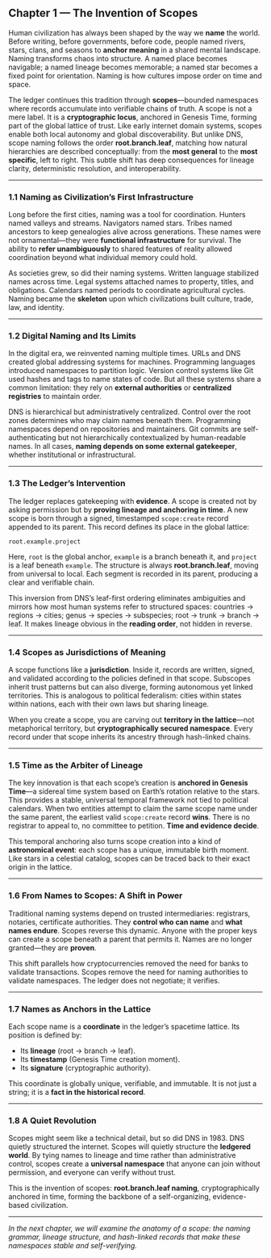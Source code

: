 ## **Chapter 1 — The Invention of Scopes**

Human civilization has always been shaped by the way we **name** the world. Before writing, before governments, before code, people named rivers, stars, clans, and seasons to **anchor meaning** in a shared mental landscape. Naming transforms chaos into structure. A named place becomes navigable; a named lineage becomes memorable; a named star becomes a fixed point for orientation. Naming is how cultures impose order on time and space.

The ledger continues this tradition through **scopes**—bounded namespaces where records accumulate into verifiable chains of truth. A scope is not a mere label. It is a **cryptographic locus**, anchored in Genesis Time, forming part of the global lattice of trust. Like early internet domain systems, scopes enable both local autonomy and global discoverability. But unlike DNS, scope naming follows the order **root.branch.leaf**, matching how natural hierarchies are described conceptually: from the **most general** to the **most specific**, left to right. This subtle shift has deep consequences for lineage clarity, deterministic resolution, and interoperability.

---

### **1.1 Naming as Civilization’s First Infrastructure**

Long before the first cities, naming was a tool for coordination. Hunters named valleys and streams. Navigators named stars. Tribes named ancestors to keep genealogies alive across generations. These names were not ornamental—they were **functional infrastructure** for survival. The ability to **refer unambiguously** to shared features of reality allowed coordination beyond what individual memory could hold.

As societies grew, so did their naming systems. Written language stabilized names across time. Legal systems attached names to property, titles, and obligations. Calendars named periods to coordinate agricultural cycles. Naming became the **skeleton** upon which civilizations built culture, trade, law, and identity.

---

### **1.2 Digital Naming and Its Limits**

In the digital era, we reinvented naming multiple times. URLs and DNS created global addressing systems for machines. Programming languages introduced namespaces to partition logic. Version control systems like Git used hashes and tags to name states of code. But all these systems share a common limitation: they rely on **external authorities** or **centralized registries** to maintain order.

DNS is hierarchical but administratively centralized. Control over the root zones determines who may claim names beneath them. Programming namespaces depend on repositories and maintainers. Git commits are self-authenticating but not hierarchically contextualized by human-readable names. In all cases, **naming depends on some external gatekeeper**, whether institutional or infrastructural.

---

### **1.3 The Ledger’s Intervention**

The ledger replaces gatekeeping with **evidence**. A scope is created not by asking permission but by **proving lineage and anchoring in time**. A new scope is born through a signed, timestamped `scope:create` record appended to its parent. This record defines its place in the global lattice:

```
root.example.project
```

Here, `root` is the global anchor, `example` is a branch beneath it, and `project` is a leaf beneath `example`. The structure is always **root.branch.leaf**, moving from universal to local. Each segment is recorded in its parent, producing a clear and verifiable chain.

This inversion from DNS’s leaf-first ordering eliminates ambiguities and mirrors how most human systems refer to structured spaces: countries → regions → cities; genus → species → subspecies; root → trunk → branch → leaf. It makes lineage obvious in the **reading order**, not hidden in reverse.

---

### **1.4 Scopes as Jurisdictions of Meaning**

A scope functions like a **jurisdiction**. Inside it, records are written, signed, and validated according to the policies defined in that scope. Subscopes inherit trust patterns but can also diverge, forming autonomous yet linked territories. This is analogous to political federalism: cities within states within nations, each with their own laws but sharing lineage.

When you create a scope, you are carving out **territory in the lattice**—not metaphorical territory, but **cryptographically secured namespace**. Every record under that scope inherits its ancestry through hash-linked chains.

---

### **1.5 Time as the Arbiter of Lineage**

The key innovation is that each scope’s creation is **anchored in Genesis Time**—a sidereal time system based on Earth’s rotation relative to the stars. This provides a stable, universal temporal framework not tied to political calendars. When two entities attempt to claim the same scope name under the same parent, the earliest valid `scope:create` record **wins**. There is no registrar to appeal to, no committee to petition. **Time and evidence decide**.

This temporal anchoring also turns scope creation into a kind of **astronomical event**: each scope has a unique, immutable birth moment. Like stars in a celestial catalog, scopes can be traced back to their exact origin in the lattice.

---

### **1.6 From Names to Scopes: A Shift in Power**

Traditional naming systems depend on trusted intermediaries: registrars, notaries, certificate authorities. They **control who can name** and **what names endure**. Scopes reverse this dynamic. Anyone with the proper keys can create a scope beneath a parent that permits it. Names are no longer granted—they are **proven**.

This shift parallels how cryptocurrencies removed the need for banks to validate transactions. Scopes remove the need for naming authorities to validate namespaces. The ledger does not negotiate; it verifies.

---

### **1.7 Names as Anchors in the Lattice**

Each scope name is a **coordinate** in the ledger’s spacetime lattice. Its position is defined by:

* Its **lineage** (root → branch → leaf).
* Its **timestamp** (Genesis Time creation moment).
* Its **signature** (cryptographic authority).

This coordinate is globally unique, verifiable, and immutable. It is not just a string; it is a **fact in the historical record**.

---

### **1.8 A Quiet Revolution**

Scopes might seem like a technical detail, but so did DNS in 1983. DNS quietly structured the internet. Scopes will quietly structure the **ledgered world**. By tying names to lineage and time rather than administrative control, scopes create a **universal namespace** that anyone can join without permission, and everyone can verify without trust.

This is the invention of scopes: **root.branch.leaf naming**, cryptographically anchored in time, forming the backbone of a self-organizing, evidence-based civilization.

---

*In the next chapter, we will examine the anatomy of a scope: the naming grammar, lineage structure, and hash-linked records that make these namespaces stable and self-verifying.*

